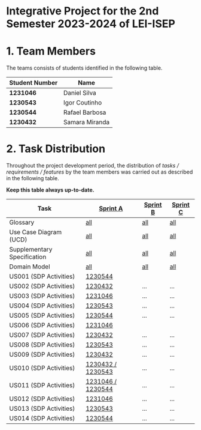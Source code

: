# Integrative Project for the 2nd Semester 2023-2024 of LEI-ISEP

# 1. Team Members

The teams consists of students identified in the following table.

| Student Number | Name           |
|----------------|----------------|
| **1231046**    | Daniel Silva   |
| **1230543**    | Igor Coutinho  |
| **1230544**    | Rafael Barbosa |
| **1230432**    | Samara Miranda |

# 2. Task Distribution ###

Throughout the project development period, the distribution of _tasks / requirements / features_ by the team members
was carried out as described in the following table.

**Keep this table always up-to-date.**

| Task                        | [Sprint A](sprintA/Readme.md)                                                              | [Sprint B](sprintB/Readme.md)                                                              | [Sprint C](sprintC/Readme.md)                                                              |
|-----------------------------|--------------------------------------------------------------------------------------------|--------------------------------------------------------------------------------------------|--------------------------------------------------------------------------------------------|
| Glossary                    | [all](sprintA/global-artifacts/01.requirements-engineering/glossary.md)                    | [all](sprintB/global-artifacts/01.engineering-requirements/glossary.md)                    | [all](sprintC/global-artifacts/01.engineering-requirements/glossary.md)                    |
| Use Case Diagram (UCD)      | [all](sprintA/global-artifacts/01.requirements-engineering/use-case-diagram.md)            | [all](sprintB/global-artifacts/01.engineering-requirements/use-case-diagram.md)            | [all](sprintC/global-artifacts/01.engineering-requirements/use-case-diagram.md)            |
| Supplementary Specification | [all](sprintA/global-artifacts/01.requirements-engineering/supplementary-specification.md) | [all](sprintB/global-artifacts/01.engineering-requirements/supplementary-specification.md) | [all](sprintC/global-artifacts/01.engineering-requirements/supplementary-specification.md) |
| Domain Model                | [all](sprintA/global-artifacts/02.analysis/analysis.md)                                    | [all](sprintB/global-artifacts/02.analysis/analysis.md)                                    | [all](sprintC/global-artifacts/02.analysis/analysis.md)                                    |
| US001 (SDP Activities)      | [1230544](sprintA/us01/Readme.md)                                                          |                                                                                            |                                                                                            |
| US002 (SDP Activities)      | [1230432](sprintA/us002/Readme.md)                                                         | ...                                                                                        | ...                                                                                        |
| US003 (SDP Activities)      | [1231046](sprintA/us003/Readme.md)                                                         | ...                                                                                        | ...                                                                                        |
| US004 (SDP Activities)      | [1230543](sprintA/us004/Readme.md)                                                         | ...                                                                                        | ...                                                                                        |
| US005 (SDP Activities)      | [1230544](sprintA/us05/Readme.md)                                                          | ...                                                                                        | ...                                                                                        |
| US006 (SDP Activities)      | [1231046](sprintA/us006/Readme.md)                                                         |                                                                                            |                                                                                            |
| US007 (SDP Activities)      | [1230432](sprintA/us007/Readme.md)                                                         | ...                                                                                        | ...                                                                                        |
| US008 (SDP Activities)      | [1230543](sprintA/us008/Readme.md)                                                         | ...                                                                                        | ...                                                                                        |
| US009 (SDP Activities)      | [1230432](sprintA/us009/Readme.md)                                                         | ...                                                                                        | ...                                                                                        |
| US010 (SDP Activities)      | [1230432 / 1230543](sprintA/us010/Readme.md)                                               | ...                                                                                        | ...                                                                                        |
| US011 (SDP Activities)      | [1231046 / 1230544](sprintA/us011/Readme.md)                                               | ...                                                                                        | ...                                                                                        |
| US012 (SDP Activities)      | [1231046](sprintA/us012/Readme.md)                                                         | ...                                                                                        | ...                                                                                        |
| US013 (SDP Activities)      | [1230543](sprintA/us013/Readme.md)                                                         | ...                                                                                        | ...                                                                                        |
| US014 (SDP Activities)      | [1230544](sprintA/us014/Readme.md)                                                         | ...                                                                                        | ...                                                                                        |
